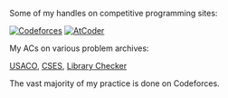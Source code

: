 Some of my handles on competitive programming sites:

[![Codeforces](https://badges.joonhyung.xyz/codeforces/mark.svg)](https://codeforces.com/profile/mark) 
[![AtCoder](https://badges.joonhyung.xyz/atcoder/markjouh.svg)](https://atcoder.jp/users/markjouh)

My ACs on various problem archives:

[USACO](https://docs.google.com/spreadsheets/d/1tISBF1Sa65Tfq3WPhbDsiQBRufvorbDvMVBGxi3ajZw/edit?usp=sharing),
[CSES](https://cses.fi/problemset/user/92061/),
[Library Checker](https://judge.yosupo.jp/user/mark)

The vast majority of my practice is done on Codeforces.
